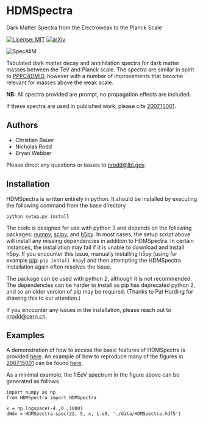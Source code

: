 # HDMSpectra
Dark Matter Spectra from the Electroweak to the Planck Scale

[![License: MIT](https://img.shields.io/badge/License-MIT-yellow.svg)](https://opensource.org/licenses/MIT)
[![arXiv](https://img.shields.io/badge/arXiv-2007.15001%20-green.svg)](https://arxiv.org/abs/2007.15001)

![SpecAllM](https://github.com/nickrodd/HDMSpectra/blob/master/examples/bbbar_allM.png "Dark Matter to b-bbar to photons, all masses")

Tabulated dark matter decay and annihilation spectra for dark matter masses between the TeV and Planck scale. The spectra are similar in spirit to [PPPC4DMID](http://www.marcocirelli.net/PPPC4DMID.html), however with a number of improvements that become relevant for masses above the weak scale.

**NB:** All spectra provided are prompt, no propagation effects are included.

If these spectra are used in published work, please cite [2007.15001](https://arxiv.org/abs/2007.15001).

## Authors

- Christian Bauer
- Nicholas Rodd
- Bryan Webber

Please direct any questions or issues to nrodd@lbl.gov.

## Installation

HDMSpectra is written entirely in python. It should be installed by executing the following command from the base directory

```
python setup.py install
```

The code is designed for use with python 3 and depends on the following packages: [numpy](https://numpy.org/), [scipy](https://www.scipy.org/), and [h5py](https://www.h5py.org/). In most cases, the setup script above will install any missing dependencies in addition to HDMSpectra. In certain instances, the installation may fail if it is unable to download and install h5py. If you encounter this issue, manually installing h5py (using for example [pip](https://pypi.org/project/pip/): `pip install h5py`) and then attempting the HDMSpectra installation again often resolves the issue.

The package can be used with python 2, although it is not recommended. The dependencies can be harder to install as pip has deprecated python 2, and so an older version of pip may be required. (Thanks to Pat Harding for drawing this to our attention.)

If you encounter any issues in the installation, please reach out to nrodd@cern.ch.

## Examples

A demonstration of how to access the basic features of HDMSpectra is provided [here](https://github.com/nickrodd/HDMSpectra/blob/master/examples/Functionality.ipynb). An example of how to reproduce many of the figures in [2007.15001](https://arxiv.org/abs/2007.15001) can be found [here](https://github.com/nickrodd/HDMSpectra/blob/master/examples/ReproducingPlots.ipynb).

As a minimal example, the 1 EeV spectrum in the figure above can be generated as follows

```
import numpy as np
from HDMSpectra import HDMSpectra

x = np.logspace(-4.,0.,1000)
dNdx = HDMSpectra.spec(22, 5, x, 1.e9, './data/HDMSpectra.hdf5')
```

